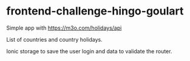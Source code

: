 # frontend-challenge-hingo-goulart

Simple app with https://m3o.com/holidays/api

List of countries and country holidays.

Ionic storage to save the user login and data to validate the router. 
